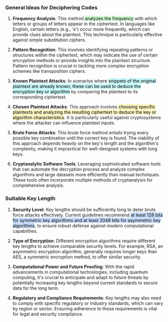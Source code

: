 ### General Ideas for Deciphering Codes

1. **Frequency Analysis**: This method <mark style="background: #BBFABBA6;">analyzes the frequency</mark> with which letters or groups of letters appear in the ciphertext. In languages like English, certain letters (e.g., 'e') occur more frequently, which can provide clues about the plaintext. This technique is particularly effective against simple substitution ciphers.

2. **Pattern Recognition**: This involves identifying repeating patterns or structures within the ciphertext, which may indicate the use of certain encryption methods or provide insights into the plaintext structure. Pattern recognition is crucial in tackling more complex encryption schemes like transposition ciphers.

3. **Known Plaintext Attacks**: In scenarios where <mark style="background: #ABF7F7A6;">snippets of the original plaintext are already known, these can be used to deduce the encryption key or algorithm</mark> by comparing the plaintext to its corresponding ciphertext.

4. **Chosen Plaintext Attacks**: This approach involves <mark style="background: #FFF3A3A6;">choosing specific plaintexts and analyzing the resulting ciphertext to deduce the key or algorithm characteristics</mark>. It is particularly useful against cryptosystems where the attacker can influence plaintext inputs.

5. **Brute Force Attacks**: This brute force method entails trying every possible key combination until the correct key is found. The viability of this approach depends heavily on the key's length and the algorithm's complexity, making it impractical for well-designed systems with long keys.

6. **Cryptanalytic Software Tools**: Leveraging sophisticated software tools that can automate the decryption process and analyze complex algorithms and large datasets more efficiently than manual techniques. These tools often incorporate multiple methods of cryptanalysis for comprehensive analysis.

### Suitable Key Length

1. **Security Level**: Key lengths should be sufficiently long to deter brute force attacks effectively. Current guidelines recommend <mark style="background: #ADCCFFA6;">at least 128 bits for symmetric key algorithms and at least 2048 bits for asymmetric key algorithms</mark>, to ensure robust defense against modern computational capabilities.

2. **Type of Encryption**: Different encryption algorithms require different key lengths to achieve comparable security levels. For example, RSA, an asymmetric encryption algorithm, generally requires longer keys than AES, a symmetric encryption method, to offer similar security.

3. **Computational Power and Future Proofing**: With the rapid advancements in computational technologies, including quantum computing, it's crucial to anticipate and adapt to future threats by potentially increasing key lengths beyond current standards to secure data for the long term.

4. **Regulatory and Compliance Requirements**: Key lengths may also need to comply with specific regulatory or industry standards, which can vary by region or sector. Ensuring adherence to these requirements is vital for legal and security compliance.